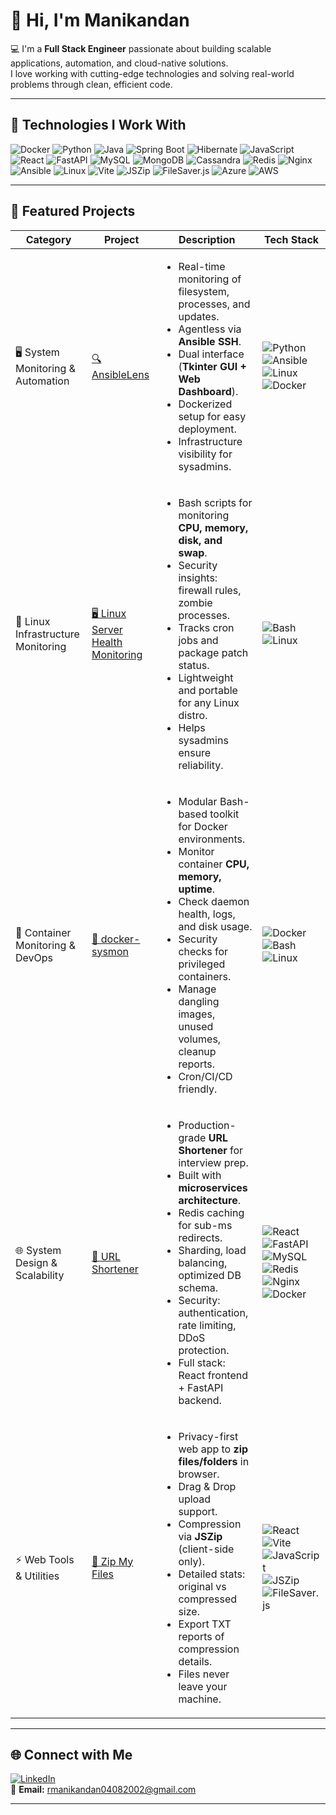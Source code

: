 # 👋 Hi, I'm Manikandan  

💻 I'm a **Full Stack Engineer** passionate about building scalable applications, automation, and cloud-native solutions.  
I love working with cutting-edge technologies and solving real-world problems through clean, efficient code.   

---

## 🚀 Technologies I Work With  

![Docker](https://img.shields.io/badge/Docker-2496ED?logo=docker&logoColor=white&style=for-the-badge)
![Python](https://img.shields.io/badge/Python-3776AB?logo=python&logoColor=white&style=for-the-badge)
![Java](https://img.shields.io/badge/Java-007396?logo=java&logoColor=white&style=for-the-badge)
![Spring Boot](https://img.shields.io/badge/Spring%20Boot-6DB33F?logo=springboot&logoColor=white&style=for-the-badge)
![Hibernate](https://img.shields.io/badge/Hibernate-59666C?logo=hibernate&logoColor=white&style=for-the-badge)
![JavaScript](https://img.shields.io/badge/JavaScript-F7DF1E?logo=javascript&logoColor=black&style=for-the-badge)
![React](https://img.shields.io/badge/React-20232A?logo=react&logoColor=61DAFB&style=for-the-badge)
![FastAPI](https://img.shields.io/badge/FastAPI-009688?logo=fastapi&logoColor=white&style=for-the-badge)
![MySQL](https://img.shields.io/badge/MySQL-4479A1?logo=mysql&logoColor=white&style=for-the-badge)
![MongoDB](https://img.shields.io/badge/MongoDB-47A248?logo=mongodb&logoColor=white&style=for-the-badge)
![Cassandra](https://img.shields.io/badge/Cassandra-1287B1?logo=apache-cassandra&logoColor=white&style=for-the-badge)
![Redis](https://img.shields.io/badge/Redis-DC382D?logo=redis&logoColor=white&style=for-the-badge)
![Nginx](https://img.shields.io/badge/Nginx-009639?logo=nginx&logoColor=white&style=for-the-badge)
![Ansible](https://img.shields.io/badge/Ansible-EE0000?logo=ansible&logoColor=white&style=for-the-badge)
![Linux](https://img.shields.io/badge/Linux-FCC624?logo=linux&logoColor=black&style=for-the-badge)
![Vite](https://img.shields.io/badge/Vite-646CFF?logo=vite&logoColor=white&style=for-the-badge)
![JSZip](https://img.shields.io/badge/JSZip-000000?style=for-the-badge)
![FileSaver.js](https://img.shields.io/badge/FileSaver.js-FF6F00?style=for-the-badge)
![Azure](https://img.shields.io/badge/Microsoft%20Azure-0078D4?logo=microsoft-azure&logoColor=white&style=for-the-badge)
![AWS](https://img.shields.io/badge/Amazon%20AWS-232F3E?logo=amazon-aws&logoColor=white&style=for-the-badge)

---

## 📂 Featured Projects  

| Category | Project | Description | Tech Stack |
|----------|---------|-------------|------------|
| 🖥️ System Monitoring & Automation | [🔍 AnsibleLens](https://github.com/MANIKANDAN-04/AnsibleLens) | <ul><li>Real-time monitoring of filesystem, processes, and updates.</li><li>Agentless via <b>Ansible SSH</b>.</li><li>Dual interface (<b>Tkinter GUI + Web Dashboard</b>).</li><li>Dockerized setup for easy deployment.</li><li>Infrastructure visibility for sysadmins.</li></ul> | ![Python](https://img.shields.io/badge/Python-3776AB?logo=python&logoColor=white&style=for-the-badge) ![Ansible](https://img.shields.io/badge/Ansible-EE0000?logo=ansible&logoColor=white&style=for-the-badge) ![Linux](https://img.shields.io/badge/Linux-FCC624?logo=linux&logoColor=black&style=for-the-badge) ![Docker](https://img.shields.io/badge/Docker-2496ED?logo=docker&logoColor=white&style=for-the-badge) |
| 🐧 Linux Infrastructure Monitoring | [🖥️ Linux Server Health Monitoring](https://github.com/MANIKANDAN-04/linux-server-health-monitoring) | <ul><li>Bash scripts for monitoring <b>CPU, memory, disk, and swap</b>.</li><li>Security insights: firewall rules, zombie processes.</li><li>Tracks cron jobs and package patch status.</li><li>Lightweight and portable for any Linux distro.</li><li>Helps sysadmins ensure reliability.</li></ul> | ![Bash](https://img.shields.io/badge/Bash-4EAA25?logo=gnu-bash&logoColor=white&style=for-the-badge) ![Linux](https://img.shields.io/badge/Linux-FCC624?logo=linux&logoColor=black&style=for-the-badge) |
| 🐳 Container Monitoring & DevOps | [🐳 docker-sysmon](https://github.com/MANIKANDAN-04/docker-sysmon) | <ul><li>Modular Bash-based toolkit for Docker environments.</li><li>Monitor container <b>CPU, memory, uptime</b>.</li><li>Check daemon health, logs, and disk usage.</li><li>Security checks for privileged containers.</li><li>Manage dangling images, unused volumes, cleanup reports.</li><li>Cron/CI/CD friendly.</li></ul> | ![Docker](https://img.shields.io/badge/Docker-2496ED?logo=docker&logoColor=white&style=for-the-badge) ![Bash](https://img.shields.io/badge/Bash-4EAA25?logo=gnu-bash&logoColor=white&style=for-the-badge) ![Linux](https://img.shields.io/badge/Linux-FCC624?logo=linux&logoColor=black&style=for-the-badge) |
| 🌐 System Design & Scalability | [🔗 URL Shortener](https://github.com/MANIKANDAN-04/url-shortener) | <ul><li>Production-grade <b>URL Shortener</b> for interview prep.</li><li>Built with <b>microservices architecture</b>.</li><li>Redis caching for sub-ms redirects.</li><li>Sharding, load balancing, optimized DB schema.</li><li>Security: authentication, rate limiting, DDoS protection.</li><li>Full stack: React frontend + FastAPI backend.</li></ul> | ![React](https://img.shields.io/badge/React-20232A?logo=react&logoColor=61DAFB&style=for-the-badge) ![FastAPI](https://img.shields.io/badge/FastAPI-009688?logo=fastapi&logoColor=white&style=for-the-badge) ![MySQL](https://img.shields.io/badge/MySQL-4479A1?logo=mysql&logoColor=white&style=for-the-badge) ![Redis](https://img.shields.io/badge/Redis-DC382D?logo=redis&logoColor=white&style=for-the-badge) ![Nginx](https://img.shields.io/badge/Nginx-009639?logo=nginx&logoColor=white&style=for-the-badge) ![Docker](https://img.shields.io/badge/Docker-2496ED?logo=docker&logoColor=white&style=for-the-badge) |
| ⚡ Web Tools & Utilities | [📁 Zip My Files](https://manikandan-04.github.io/zip-my-files) | <ul><li>Privacy-first web app to <b>zip files/folders</b> in browser.</li><li>Drag & Drop upload support.</li><li>Compression via <b>JSZip</b> (client-side only).</li><li>Detailed stats: original vs compressed size.</li><li>Export TXT reports of compression details.</li><li>Files never leave your machine.</li></ul> | ![React](https://img.shields.io/badge/React-20232A?logo=react&logoColor=61DAFB&style=for-the-badge) ![Vite](https://img.shields.io/badge/Vite-646CFF?logo=vite&logoColor=white&style=for-the-badge) ![JavaScript](https://img.shields.io/badge/JavaScript-F7DF1E?logo=javascript&logoColor=black&style=for-the-badge) ![JSZip](https://img.shields.io/badge/JSZip-000000?style=for-the-badge) ![FileSaver.js](https://img.shields.io/badge/FileSaver.js-FF6F00?style=for-the-badge) |

---

## 🌐 Connect with Me  

[![LinkedIn](https://img.shields.io/badge/LinkedIn-0077B5?logo=linkedin&logoColor=white&style=for-the-badge)](https://www.linkedin.com/in/manikandan-rs/)  
📧 **Email:** rmanikandan04082002@gmail.com 

---
